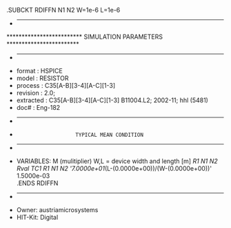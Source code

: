 .SUBCKT RDIFFN N1 N2 W=1e-6 L=1e-6
* ----------------------------------------------------------------------
************************* SIMULATION PARAMETERS ************************
* ----------------------------------------------------------------------
* format    : HSPICE
* model     : RESISTOR
* process   : C35[A-B][3-4][A-C][1-3]
* revision  : 2.0;
* extracted : C35[A-B][3-4][A-C][1-3] B11004.L2; 2002-11; hhl (5481)
* doc#      : Eng-182
* ----------------------------------------------------------------------
*                        TYPICAL MEAN CONDITION
* ----------------------------------------------------------------------
* VARIABLES: M (mulitiplier)  W,L = device width and length [m]
*R1 N1 N2 Rval TC1 <TC2> 
R1 N1 N2 '7.0000e+01*(L-(0.0000e+00))/(W-(0.0000e+00))' 1.5000e-03  
.ENDS RDIFFN
* ----------------------------------------------------------------------
* Owner: austriamicrosystems
* HIT-Kit: Digital
